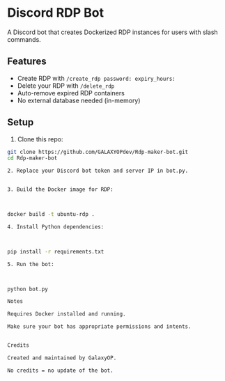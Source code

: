 # Discord RDP Bot

A Discord bot that creates Dockerized RDP instances for users with slash commands.

## Features

- Create RDP with `/create_rdp password: expiry_hours:`
- Delete your RDP with `/delete_rdp`
- Auto-remove expired RDP containers
- No external database needed (in-memory)

## Setup

1. Clone this repo:

```bash
git clone https://github.com/GALAXYOPdev/Rdp-maker-bot.git
cd Rdp-maker-bot

2. Replace your Discord bot token and server IP in bot.py.


3. Build the Docker image for RDP:



docker build -t ubuntu-rdp .

4. Install Python dependencies:



pip install -r requirements.txt

5. Run the bot:



python bot.py

Notes

Requires Docker installed and running.

Make sure your bot has appropriate permissions and intents.


Credits

Created and maintained by GalaxyOP.

No credits = no update of the bot.
